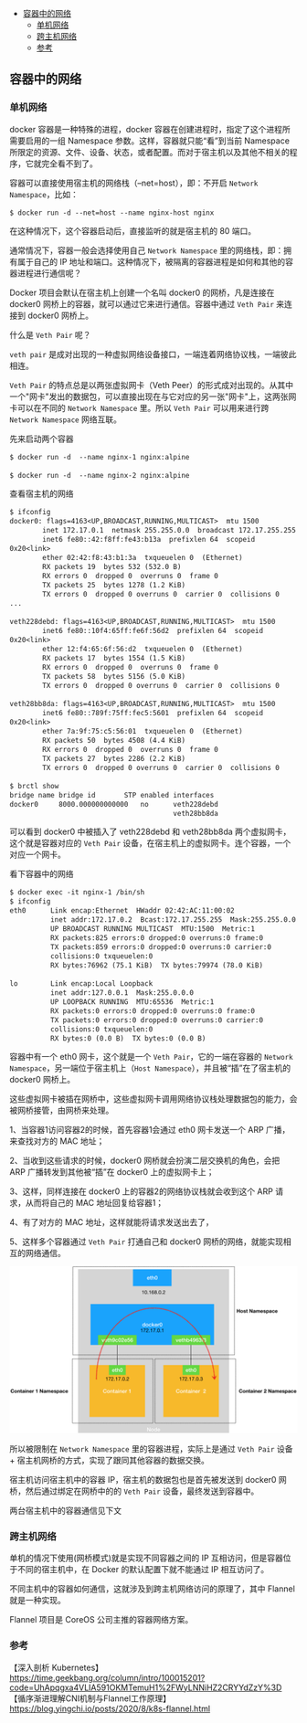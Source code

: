<!-- START doctoc generated TOC please keep comment here to allow auto update -->
<!-- DON'T EDIT THIS SECTION, INSTEAD RE-RUN doctoc TO UPDATE -->

- [容器中的网络](#%E5%AE%B9%E5%99%A8%E4%B8%AD%E7%9A%84%E7%BD%91%E7%BB%9C)
  - [单机网络](#%E5%8D%95%E6%9C%BA%E7%BD%91%E7%BB%9C)
  - [跨主机网络](#%E8%B7%A8%E4%B8%BB%E6%9C%BA%E7%BD%91%E7%BB%9C)
  - [参考](#%E5%8F%82%E8%80%83)

<!-- END doctoc generated TOC please keep comment here to allow auto update -->

## 容器中的网络

### 单机网络

docker 容器是一种特殊的进程，docker 容器在创建进程时，指定了这个进程所需要启用的一组 Namespace 参数。这样，容器就只能“看”到当前 Namespace 所限定的资源、文件、设备、状态，或者配置。而对于宿主机以及其他不相关的程序，它就完全看不到了。   

容器可以直接使用宿主机的网络栈（–net=host），即：不开启 `Network Namespace`，比如：  

```
$ docker run -d --net=host --name nginx-host nginx
```

在这种情况下，这个容器启动后，直接监听的就是宿主机的 80 端口。  

通常情况下，容器一般会选择使用自己 `Network Namespace` 里的网络栈，即：拥有属于自己的 IP 地址和端口。这种情况下，被隔离的容器进程是如何和其他的容器进程进行通信呢？    

Docker 项目会默认在宿主机上创建一个名叫 docker0 的网桥，凡是连接在 docker0 网桥上的容器，就可以通过它来进行通信。容器中通过 `Veth Pair` 来连接到 docker0 网桥上。   

什么是 `Veth Pair` 呢？  

`veth pair` 是成对出现的一种虚拟网络设备接口，一端连着网络协议栈，一端彼此相连。  

`Veth Pair` 的特点总是以两张虚拟网卡（Veth Peer）的形式成对出现的。从其中一个"网卡"发出的数据包，可以直接出现在与它对应的另一张"网卡"上，这两张网卡可以在不同的 `Network Namespace` 里。所以 `Veth Pair` 可以用来进行跨 `Network Namespace` 网络互联。   

先来启动两个容器   

```
$ docker run -d  --name nginx-1 nginx:alpine

$ docker run -d  --name nginx-2 nginx:alpine
```

查看宿主机的网络    

```
$ ifconfig
docker0: flags=4163<UP,BROADCAST,RUNNING,MULTICAST>  mtu 1500
        inet 172.17.0.1  netmask 255.255.0.0  broadcast 172.17.255.255
        inet6 fe80::42:f8ff:fe43:b13a  prefixlen 64  scopeid 0x20<link>
        ether 02:42:f8:43:b1:3a  txqueuelen 0  (Ethernet)
        RX packets 19  bytes 532 (532.0 B)
        RX errors 0  dropped 0  overruns 0  frame 0
        TX packets 25  bytes 1278 (1.2 KiB)
        TX errors 0  dropped 0 overruns 0  carrier 0  collisions 0
...

veth228debd: flags=4163<UP,BROADCAST,RUNNING,MULTICAST>  mtu 1500
        inet6 fe80::10f4:65ff:fe6f:56d2  prefixlen 64  scopeid 0x20<link>
        ether 12:f4:65:6f:56:d2  txqueuelen 0  (Ethernet)
        RX packets 17  bytes 1554 (1.5 KiB)
        RX errors 0  dropped 0  overruns 0  frame 0
        TX packets 58  bytes 5156 (5.0 KiB)
        TX errors 0  dropped 0 overruns 0  carrier 0  collisions 0

veth28bb8da: flags=4163<UP,BROADCAST,RUNNING,MULTICAST>  mtu 1500
        inet6 fe80::789f:75ff:fec5:5601  prefixlen 64  scopeid 0x20<link>
        ether 7a:9f:75:c5:56:01  txqueuelen 0  (Ethernet)
        RX packets 50  bytes 4508 (4.4 KiB)
        RX errors 0  dropped 0  overruns 0  frame 0
        TX packets 27  bytes 2286 (2.2 KiB)
        TX errors 0  dropped 0 overruns 0  carrier 0  collisions 0
        
$ brctl show
bridge name	bridge id		STP enabled	interfaces
docker0		8000.000000000000	no		veth228debd
										veth28bb8da
```

可以看到 docker0 中被插入了 veth228debd 和 veth28bb8da 两个虚拟网卡，这个就是容器对应的 `Veth Pair` 设备，在宿主机上的虚拟网卡。连个容器，一个对应一个网卡。   

看下容器中的网络  

```
$ docker exec -it nginx-1 /bin/sh
$ ifconfig
eth0      Link encap:Ethernet  HWaddr 02:42:AC:11:00:02
          inet addr:172.17.0.2  Bcast:172.17.255.255  Mask:255.255.0.0
          UP BROADCAST RUNNING MULTICAST  MTU:1500  Metric:1
          RX packets:825 errors:0 dropped:0 overruns:0 frame:0
          TX packets:859 errors:0 dropped:0 overruns:0 carrier:0
          collisions:0 txqueuelen:0
          RX bytes:76962 (75.1 KiB)  TX bytes:79974 (78.0 KiB)

lo        Link encap:Local Loopback
          inet addr:127.0.0.1  Mask:255.0.0.0
          UP LOOPBACK RUNNING  MTU:65536  Metric:1
          RX packets:0 errors:0 dropped:0 overruns:0 frame:0
          TX packets:0 errors:0 dropped:0 overruns:0 carrier:0
          collisions:0 txqueuelen:0
          RX bytes:0 (0.0 B)  TX bytes:0 (0.0 B)
```

容器中有一个 eth0 网卡，这个就是一个 `Veth Pair`，它的一端在容器的 `Network Namespace`，另一端位于宿主机上（`Host Namespace`），并且被“插”在了宿主机的 docker0 网桥上。  

这些虚拟网卡被插在网桥中，这些虚拟网卡调用网络协议栈处理数据包的能力，会被网桥接管，由网桥来处理。  

1、当容器1访问容器2的时候，首先容器1会通过 eth0 网卡发送一个 ARP 广播，来查找对方的 MAC 地址；    

2、当收到这些请求的时候，docker0 网桥就会扮演二层交换机的角色，会把 ARP 广播转发到其他被“插”在 docker0 上的虚拟网卡上；  

3、这样，同样连接在 docker0 上的容器2的网络协议栈就会收到这个 ARP 请求，从而将自己的 MAC 地址回复给容器1；  

4、有了对方的 MAC 地址，这样就能将请求发送出去了，  

5、这样多个容器通过 `Veth Pair` 打通自己和 docker0 网桥的网络，就能实现相互的网络通信。   

<img src="/img/k8s/k8s-vethPair.png"  alt="k8s" />    

所以被限制在 `Network Namespace` 里的容器进程，实际上是通过 `Veth Pair` 设备 + 宿主机网桥的方式，实现了跟同其他容器的数据交换。  

宿主机访问宿主机中的容器 IP，宿主机的数据包也是首先被发送到 docker0 网桥，然后通过绑定在网桥中的的 `Veth Pair` 设备，最终发送到容器中。     

两台宿主机中的容器通信见下文   

### 跨主机网络

单机的情况下使用(网桥模式)就是实现不同容器之间的 IP 互相访问，但是容器位于不同的宿主机中，在 Docker 的默认配置下就不能通过 IP 相互访问了。     

不同主机中的容器如何通信，这就涉及到跨主机网络访问的原理了，其中 Flannel 就是一种实现。    

Flannel 项目是 CoreOS 公司主推的容器网络方案。  






### 参考

【深入剖析 Kubernetes】https://time.geekbang.org/column/intro/100015201?code=UhApqgxa4VLIA591OKMTemuH1%2FWyLNNiHZ2CRYYdZzY%3D  
【循序渐进理解CNI机制与Flannel工作原理】https://blog.yingchi.io/posts/2020/8/k8s-flannel.html    



